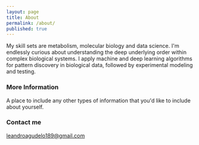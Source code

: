 ```yaml
---
layout: page
title: About
permalink: /about/
published: true
---
```


My skill sets are metabolism, molecular biology and data science. I'm endlessly curious about understanding the deep underlying order within complex biological systems. I apply machine and deep learning algorithms for pattern discovery in biological data, followed by experimental modeling and testing.

### More Information

A place to include any other types of information that you'd like to include about yourself.

### Contact me

[leandroagudelo189@gmail.com](mailto:email@domain.com)
